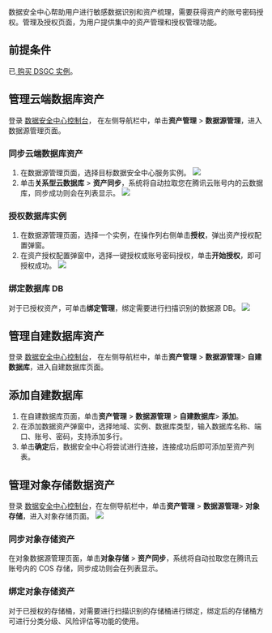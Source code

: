 数据安全中心帮助用户进行敏感数据识别和资产梳理，需要获得资产的账号密码授权。管理及授权页面，为用户提供集中的资产管理和授权管理功能。

## 前提条件
已[ 购买 DSGC 实例](https://cloud.tencent.com/document/product/1087/35082)。


## 管理云端数据库资产
登录 [数据安全中心控制台](https://console.cloud.tencent.com/dsgc/overview)， 在左侧导航栏中，单击**资产管理** > **数据源管理**，进入数据源管理页面。


### 同步云端数据库资产
1. 在数据源管理页面，选择目标数据安全中心服务实例。
![](https://qcloudimg.tencent-cloud.cn/raw/f0f45c942537a6f9d7c61e63b549a95e.png)
2. 单击**关系型云数据库** > **资产同步**，系统将自动拉取您在腾讯云账号内的云数据库，同步成功则会在列表显示。
![](https://qcloudimg.tencent-cloud.cn/raw/c77b4d40be9736a3f0cb4ef686203539.png)

### 授权数据库实例
1. 在数据源管理页面，选择一个实例，在操作列右侧单击**授权**，弹出资产授权配置弹窗。
2. 在资产授权配置弹窗中，选择一键授权或账号密码授权，单击**开始授权**，即可授权成功。
![](https://qcloudimg.tencent-cloud.cn/raw/cbd98f24c1db47839df554a6bd6dfbbb.png)


### 绑定数据库 DB
对于已授权资产，可单击**绑定管理**，绑定需要进行扫描识别的数据源 DB。
![](https://qcloudimg.tencent-cloud.cn/raw/acb7326547f4348f9c486beb36cb1e01.png)

## 管理自建数据库资产
登录 [数据安全中心控制台](https://console.cloud.tencent.com/dsgc/overview)， 在左侧导航栏中，单击**资产管理** > **数据源管理**> **自建数据库**，进入自建数据库页面。


## 添加自建数据库
1. 在自建数据库页面，单击**资产管理** > **数据源管理** > **自建数据库**> **添加**。
2. 在添加数据资产弹窗中，选择地域、实例、数据库类型，输入数据库名称、端口、账号、密码，支持添加多行。
3. 单击**确定**后，数据安全中心将尝试进行连接，连接成功后即可添加至资产列表。


## 管理对象存储数据资产
 登录 [数据安全中心控制台](https://console.cloud.tencent.com/dsgc/overview)，在左侧导航栏中，单击**资产管理** > **数据源管理**> **对象存储**，进入对象存储页面。
![](https://qcloudimg.tencent-cloud.cn/raw/0fb911169a179e4340a371d5d14abb80.png)

### 同步对象存储资产
在对象数据源管理页面，单击**对象存储** > **资产同步**，系统将自动拉取您在腾讯云账号内的 COS 存储，同步成功则会在列表显示。

### 绑定对象存储资产
对于已授权的存储桶，对需要进行扫描识别的存储桶进行绑定，绑定后的存储桶方可进行分类分级、风险评估等功能的使用。
